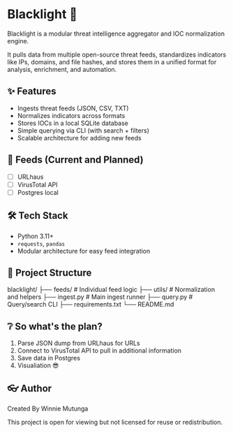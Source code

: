 # Blacklight 🔦

Blacklight is a modular threat intelligence aggregator and IOC normalization engine.

It pulls data from multiple open-source threat feeds, standardizes indicators like IPs, domains, and file hashes, and stores them in a unified format for analysis, enrichment, and automation.

## ✨ Features
- Ingests threat feeds (JSON, CSV, TXT)
- Normalizes indicators across formats
- Stores IOCs in a local SQLite database
- Simple querying via CLI (with search + filters)
- Scalable architecture for adding new feeds

## 🍿 Feeds (Current and Planned)
- [ ] URLhaus
- [ ] VirusTotal API
- [ ] Postgres local

## 🛠 Tech Stack
- Python 3.11+
- `requests`, `pandas`
- Modular architecture for easy feed integration

## 📂 Project Structure
blacklight/
├── feeds/ # Individual feed logic
├── utils/ # Normalization and helpers
├── ingest.py # Main ingest runner
├── query.py # Query/search CLI
├── requirements.txt
└── README.md

## ❔ So what's the plan?
1. Parse JSON dump from URLhaus for URLs 
2. Connect to VirusTotal API to pull in additional information
3. Save data in Postgres
4. Visualiation 😎

## 👓 Author
Created By Winnie Mutunga

This project is open for viewing but not licensed for reuse or redistribution.
